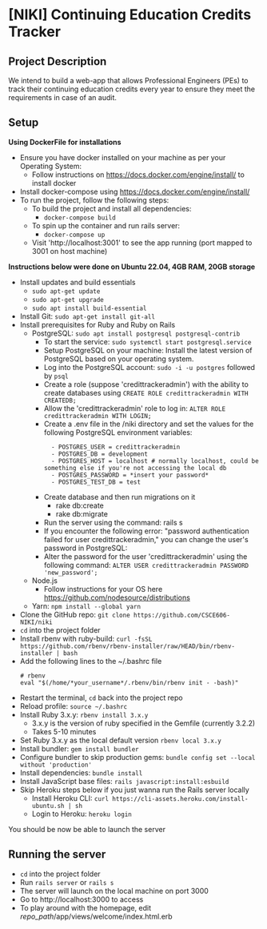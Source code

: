 # [NIKI] Continuing Education Credits Tracker

## Project Description
We intend to build a web-app that allows Professional Engineers (PEs) to track their continuing education credits every year to ensure they meet the requirements in case of an audit.

## Setup
**Using DockerFile for installations**
- Ensure you have docker installed on your machine as per your Operating System:
    - Follow instructions on  https://docs.docker.com/engine/install/ to install docker
- Install docker-compose using https://docs.docker.com/engine/install/
- To run the project, follow the following steps:
    - To build the project and install all dependencies:
      - `docker-compose build`
    - To spin up the container and run rails server:
      - `docker-compose up`
    - Visit 'http://localhost:3001' to see the app running (port mapped to 3001 on host machine)

**Instructions below were done on Ubuntu 22.04, 4GB RAM, 20GB storage**
- Install updates and build essentials
  - `sudo apt-get update`
  - `sudo apt-get upgrade`
  - `sudo apt install build-essential`
- Install Git: `sudo apt-get install git-all`
- Install prerequisites for Ruby and Ruby on Rails
  - PostgreSQL: `sudo apt install postgresql postgresql-contrib`
    - To start the service: `sudo systemctl start postgresql.service`
    - Setup PostgreSQL on your machine: Install the latest version of PostgreSQL based on your operating system.
    - Log into the PostgreSQL account: `sudo -i -u postgres` followed by `psql`
    - Create a role (suppose 'credittrackeradmin') with the ability to create databases using `CREATE ROLE credittrackeradmin WITH CREATEDB;`
    - Allow the 'credittrackeradmin' role to log in: `ALTER ROLE credittrackeradmin WITH LOGIN;`
    - Create a .env file in the /niki directory and set the values for the following PostgreSQL environment variables:
      ```
        - POSTGRES_USER = credittrackeradmin
        - POSTGRES_DB = development
        - POSTGRES_HOST = localhost # normally localhost, could be something else if you're not accessing the local db
        - POSTGRES_PASSWORD = *insert your password*
        - POSTGRES_TEST_DB = test
      ```
    - Create database and then run migrations on it
        - rake db:create
        - rake db:migrate
    - Run the server using the command: rails s
    - If you encounter the following error: "password authentication failed for user credittrackeradmin," you can change the user's password in PostgreSQL:
    - Alter the password for the user 'credittrackeradmin' using the following command: `ALTER USER credittrackeradmin PASSWORD 'new_password';`
  - Node.js
    - Follow instructions for your OS here https://github.com/nodesource/distributions
  - Yarn: `npm install --global yarn`
- Clone the GitHub repo: `git clone https://github.com/CSCE606-NIKI/niki`
- `cd` into the project folder
- Install rbenv with ruby-build: `curl -fsSL https://github.com/rbenv/rbenv-installer/raw/HEAD/bin/rbenv-installer | bash`
- Add the following lines to the ~/.bashrc file
    ```
    # rbenv
    eval "$(/home/*your_username*/.rbenv/bin/rbenv init - -bash)"
    ```
- Restart the terminal, `cd` back into the project repo
- Reload profile: `source ~/.bashrc`
- Install Ruby 3.x.y: `rbenv install 3.x.y`
  - 3.x.y is the version of ruby specified in the Gemfile (currently 3.2.2)
  - Takes 5-10 minutes
- Set Ruby 3.x.y as the local default version `rbenv local 3.x.y`
- Install bundler: `gem install bundler`
- Configure bundler to skip production gems: `bundle config set --local without 'production'`
- Install dependencies: `bundle install`
- Install JavaScript base files: `rails javascript:install:esbuild`
- Skip Heroku steps below if you just wanna run the Rails server locally
  - Install Heroku CLI: `curl https://cli-assets.heroku.com/install-ubuntu.sh | sh`
  - Login to Heroku: `heroku login`

You should be now be able to launch the server

## Running the server
- `cd` into the project folder
- Run `rails server` or `rails s`
- The server will launch on the local machine on port 3000
- Go to http://localhost:3000 to access
- To play around with the homepage, edit *repo_path*/app/views/welcome/index.html.erb
  
